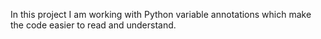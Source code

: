 In this project I am working with Python variable annotations which make the code easier to read and understand.